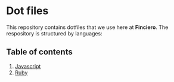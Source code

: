 Dot files
=========

This repository contains dotfiles that we use here at **Finciero**. The respository is structured by languages:

## Table of contents

1. [Javascript](javascript)
2. [Ruby](ruby)
